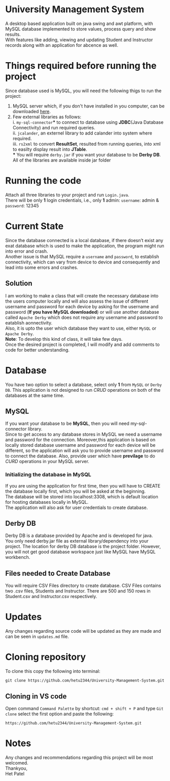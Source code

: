 # University Management System
A desktop based application built on java swing and awt platform, with MySQL database implemented to store values,
process query and show results.  
With features like adding, viewing and updating Student and Instructor records along with an application for abcence as well.  
# Things required before running the project
Since database used is MySQL, you will need the following thigs to run the project:
1. MySQL server which, if you don't have installed in you computer, can be downloaded [here](https://dev.mysql.com/downloads/mysql/).  
2. Few external libraries as follows:  
  i. `my-sql-connector`__*__ to connect to database using **JDBC**(Java Database Connectivity) and run required queries.  
  ii. `jcalander`, an externel library to add calander into system where required.  
  iii. `rs2xml` to convert **ResultSet**, resulted from running queries, into xml to easilty display result into **JTable**.  
  __*__ You will require `derby.jar` if you want your database to be __Derby DB__.  
All of the libraries are available inside jar folder
# Running the code
Attach all three libraries to your project and run `Login.java`.  
There will be only **1** login credentials, i.e., only **1** admin: `username`: admin & `password`: 12345
# Current State
Since the database connected is a local database, if there doesn’t exist any exat database which is used to make the application,
the program might run into error and crash.  
Another issue is that MySQL require a `username` and `password`, to establish connectivity, which can vary from device to device and 
consequently and lead into some errors and crashes.  
## Solution
I am working to make a class that will create the necessary database into the users computer locally and will also assess the issue of 
different username and password for each device by asking for the username and password (**If you have MySQL downloaded**) or 
will use another database called `Apache Derby` which does not require any username and password to eatablish aonnectivity.  
Also, it is upto the user which database they want to use, either `MySQL` or `Apache Derby`.  
**Note**: To develop this kind of class, it will take few days.  
      Once the desired project is completed, I will modify and add comments to code for better understanding.  
# Database
You have two option to select a database, select only **1** from `MySQL` or `Derby DB`. This application is not designed to run *CRUD* operations on both of the databases at the same time.  
## MySQL
If you want your database to be **MySQL**, then you will need my-sql-connector library.  
Since to get access to any database stores in MySQL we need a username and password for the connection. Moreover,this application is based on locally stored database username and password for 
each device will be different, so the application will ask you to provide username and password to connect the database. Also, provide user which have **previlage** to do *CURD* operations in your
MySQL server.
### Initializing the database in MySQL
If you are using the application for first time, then you will have to CREATE the database locally first, which you will be asked at the beginning.  
The database will be stored into localhost:3308, which is default location for hosting databases locally in MySQL.  
The application will also ask for user credentials to create database.  
## Derby DB
Derby DB is a database provided by Apache and is developed for java.  
You only need derby.jar file as external library/dependency into your 
project.
The location for derby DB database is the project folder. However, you will not get good database workspace just like MySQL have MySQL workbench.  
## Files needed to Create Database
You will require CSV Files directory to create database. CSV Files contains two .csv files, Students and Instructor. There are 500 and 150 rows in Student.csv and Instructor.csv respectively.  
# Updates
Any changes regarding source code will be updated as they are made and can be seen in `updates.md` file.
# Cloning repository
To clone this copy the following into terminal:
```
git clone https://github.com/hetu2344/University-Management-System.git
```
## Cloning in VS code
Open command `Command Palette` by shortcut: `cmd + shift + P` and type `Git clone`
select the first option and paste the following: 
```
https://github.com/hetu2344/University-Management-System.git
```
# Notes
Any changes and recommendations regarding this project will be most welcomed.  
Thankyou,  
Het Patel  
